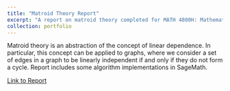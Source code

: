 ```yaml
---
title: "Matroid Theory Report"
excerpt: "A report on matroid theory completed for MATH 4800H: Mathematics Honours Project. Includes implementations of algorithms in SageMath (a Python package)."
collection: portfolio
---
```


Matroid theory is an abstraction of the concept of linear dependence. In particular, this concept can be applied to graphs, where we consider a set of edges in a graph to be linearly independent if and only if they do not form a cycle. Report includes some algorithm implementations in SageMath.

[Link to Report](https://ellamorgan.ca/files/matroid-theory-report.pdf)
